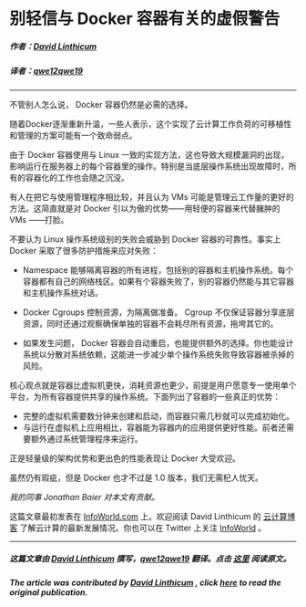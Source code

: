 # 别轻信与 Docker 容器有关的虚假警告

##### 作者：[David Linthicum](https://twitter.com/DavidLinthicum)

##### 译者：[qwe12qwe19](http://blog.csdn.net/qwe12qwe19/article/details/38303665)

***

不管别人怎么说， Docker 容器仍然是必需的选择。

随着Docker逐渐重新升温，一些人表示，这个实现了云计算工作负荷的可移植性和管理的方案可能有一个致命弱点。

由于 Docker 容器使用与 Linux 一致的实现方法，这也导致大规模漏洞的出现，影响运行在服务器上的每个容器里的操作。特别是当底层操作系统出现故障时，所有的容器化的工作也会随之沉没。

有人在把它与使用管理程序相比较，并且认为 VMs 可能是管理云工作量的更好的方法。这简直就是对 Docker 引以为傲的优势——用轻便的容器来代替臃肿的 VMs ——打脸。


不要认为 Linux 操作系统级别的失败会威胁到 Docker 容器的可靠性。事实上 Docker 采取了很多防护措施来应对失败：

- Namespace 能够隔离容器的所有进程，包括别的容器和主机操作系统。每个容器都有自己的网络栈区。如果有个容器失败了，别的容器仍然能与其它容器和主机操作系统对话。

- Docker Cgroups 控制资源，为隔离做准备。 Cgroup 不仅保证容器分享底层资源，同时还通过观察确保单独的容器不会耗尽所有资源，拖垮其它的。

- 如果发生问题， Docker 容器会自动重启，也能提供额外的选择。你也能设计系统以分散对系统依赖，这能进一步减少单个操作系统失败导致容器被杀掉的风险。

核心观点就是容器比虚拟机更快，消耗资源也更少，前提是用户愿意专一使用单个平台，为所有容器提供共享的操作系统。下面列出了容器的一些真正的优势：

- 完整的虚拟机需要数分钟来创建和启动，而容器只需几秒就可以完成初始化。
- 与运行在虚拟机上应用相比，容器能为容器内的应用提供更好性能。前者还需要额外通过系统管理程序来运行。

正是轻量级的架构优势和更出色的性能表现让 Docker 大受欢迎。

虽然仍有瑕疵，但是 Docker 也才不过是 1.0 版本，我们无需杞人忧天。

*我的同事 Jonathan Baier 对本文有贡献。*


这篇文章最初发表在 [InfoWorld.com](http://www.infoworld.com/) 上。欢迎阅读 David Linthicum 的 [云计算博客](http://www.infoworld.com/blogs/david-linthicum?source=footer) 了解云计算的最新发展情况。你也可以在 Twitter 上关注 [InfoWorld](https://twitter.com/infoworld) 。

***

##### 这篇文章由 [David Linthicum](https://twitter.com/DavidLinthicum) 撰写，[qwe12qwe19](http://blog.csdn.net/qwe12qwe19/article/details/38303665) 翻译。点击 [这里](http://www.infoworld.com/d/cloud-computing/dont-believe-false-alarms-about-docker-containers-246692) 阅读原文。

##### The article was contributed by [David Linthicum](https://twitter.com/DavidLinthicum) , click [here](http://www.infoworld.com/d/cloud-computing/dont-believe-false-alarms-about-docker-containers-246692) to read the original publication.
